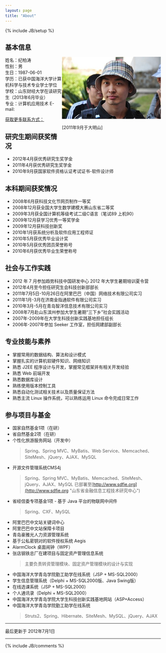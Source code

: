 ```yaml
---
layout: page
title: "About"
---
```

{% include JB/setup %}

## 基本信息

<div style="width:320px;float:right;text-aligh:center"><img src="/assets/images/headpic/dreambt-320x200.jpg"><p>[2011年9月于大明山]</p></div>
姓名：纪柏涛<br />
性别：男<br />
生日：1987-06-01<br />
学历：已获中国海洋大学计算机科学与技术专业学士学位<br />
学校：山东财经大学在读研究生（2013年6月毕业）<br />
专业：计算机应用技术
E-mail: <dreambt@gmail.com>

[获取更多联系方式：](http://cn.gravatar.com/dreambt)

## 研究生期间获奖情况

* 2012年4月获优秀研究生奖学金
* 2011年4月获优秀研究生奖学金
* 2010年9月获国家软件资格认证考试证书-软件设计师

## 本科期间获奖情况

* 2008年6月获科技文化节网页制作一等奖
* 2008年12月获全国大学生数学建模大赛山东省二等奖
* 2009年3月获全国计算机等级考试二级C语言（笔试89 上机90）
* 2009年12月获学习优秀一等奖学金
* 2009年12月获科技创新奖
* 2010年1月获系统分析及软件应用工程师证
* 2010年5月获优秀毕业设计奖
* 2010年5月获优秀团员荣誉称号
* 2010年6月获优秀毕业生荣誉称号

## 社会与工作实践

* 2012 年 7 月参加趋势科技中国研发中心 2012 年大学生暑期培训夏令营
* 2012年4月至今担任研究生会科技创新部部长
* 2011年7月5日-10月26日在阿里巴巴（中国）网络技术有限公司实习
* 2011年1月-3月在济南金指通软件有限公司实习
* 2010年3月-5月在青岛智洋信息技术有限公司实习
* 2008年7月赴山东滨州参加大学生暑期“三下乡”社会实践活动
* 2007年-2009年在大学生科技创新实践基地担任组长
* 2006年-2007年参加 Seeker 工作室，担任网建部副部长

## 专业技能与素养

* 掌握常用的数据结构、算法和设计模式
* 掌握扎实的计算机软硬件知识、网络知识
* 熟悉 J2EE 程序设计与开发，掌握常见框架并有相关开发经验
* 熟悉 Web 前端开发
* 熟悉数据库设计
* 熟练使用版本控制工具
* 熟悉自动化测试相关技术以及质量保证方法
* 熟悉主流 Linux 操作系统，可以熟练运用 Linux 命令完成日常工作

## 参与项目与基金

* 国家自然基金1项（在研）
* 省自然基金2项（在研）
* 个性化旅游服务网站（开发中）
	> Spring、Spring MVC、MyBatis、Web Service、Memcached、SiteMesh、jQuery、AJAX、MySQL
* 开源文件管理系统CMS4j
	> Spring、Spring MVC、MyBatis、Memcached、SiteMesh、jQuery、AJAX、MySQL
	> 已部署至[http://www.sdfie.org](http://www.sdfie.org "山东省金融信息工程技术研究中心")
* 省经信委专项基金1项 - 基于 Java 平台的物联网中间件
	> Spring、CXF、MySQL
* 阿里巴巴中文站关键词中心
* 阿里巴巴中文站保障卡项目
* 青岛豪雅光人力资源管理系统
* 基于公私密钥对的软件授权系统 Aegis
* AlarmClock 桌面闹钟（WPF）
* 张店钢铁总厂在建项目与固定资产管理信息系统
	> 主要负责转资管理模块、固定资产管理模块的设计与实现
* 中国海洋大学青岛学院勤工助学在线系统（JSP + MS-SQL2000）
* 学生信息管理系统（Delphi + MS-SQL2000版、Java Swing版）
* 在线选课系统（JSP + MS-SQL2000）
* 个人通讯录（Delphi + MS-SQL2000）
* 中国海洋大学青岛学院大学生科技创新实践基地网站（ASP+Access）
* 中国海洋大学青岛学院勤工助学在线系统
	> Struts2、Spring、Hibernate、SiteMesh、MySQL、jQuery、AJAX

---
最后更新于 2012年7月1日

---
{% include JB/comments %}
